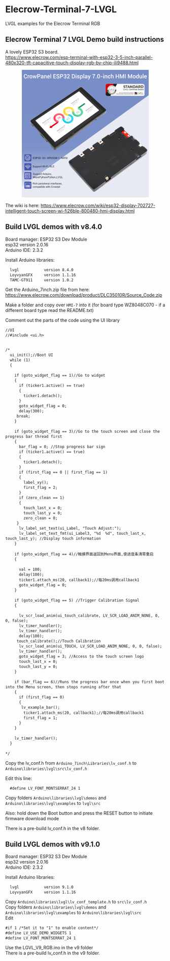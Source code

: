 # Elecrow-Terminal-7-LVGL
LVGL examples for the Elecrow Terminal RGB

## Elecrow Terminal 7 LVGL Demo build instructions

A lovely ESP32 S3 board.   
https://www.elecrow.com/esp-terminal-with-esp32-3-5-inch-parallel-480x320-tft-capacitive-touch-display-rgb-by-chip-ili9488.html

<p align="center">
  <img src="https://github.com/paulhamsh/Electrow-Terminal-7-LVGL/blob/main/Elecrow-Terminal-7.png" width="400" title="Elecrow Terminal">
</p>   

The wiki is here: https://www.elecrow.com/wiki/esp32-display-702727-intelligent-touch-screen-wi-fi26ble-800480-hmi-display.html  


## Build LVGL demos with v8.4.0    

Board manager: ESP32 S3 Dev Module   
esp32 version 2.0.16   
Arduino IDE:   2.3.2   

Install Arduino libraries:
```
  lvgl           version 8.4.0
  LoyvyanGFX     version 1.1.16
  TAMC-GT911     version 1.0.2
```
Get the Arduino_7inch.zip file from here: https://www.elecrow.com/download/product/DLC35010R/Source_Code.zip     

Make a folder and copy over ```HMI-7``` into it  (for board type  WZ8048C070 - if a different board type read the README.txt)   

Comment out the parts of the code using the UI library    
```
//UI
//#include <ui.h>
```

```

/*
  ui_init();//Boot UI
  while (1)
  {
    
    if (goto_widget_flag == 1)//Go to widget
    {
      if (ticker1.active() == true)
      {
        ticker1.detach();
      }
      goto_widget_flag = 0;
      delay(300);
     break;
    }

    if (goto_widget_flag == 3)//Go to the touch screen and close the progress bar thread first
    {
      bar_flag = 0; //Stop progress bar sign
      if (ticker1.active() == true)
      {
        ticker1.detach();
      }
      if (first_flag == 0 || first_flag == 1)
      {
        label_xy();
        first_flag = 2;
      }
      if (zero_clean == 1)
      {
        touch_last_x = 0;
        touch_last_y = 0;
        zero_clean = 0;
     }
      lv_label_set_text(ui_Label, "Touch Adjust:");
      lv_label_set_text_fmt(ui_Label3, "%d  %d", touch_last_x, touch_last_y); //Display touch information
    }

    if (goto_widget_flag == 4)//触摸界面返回到Menu界面,使进度条清零重启
    {

      val = 100;
      delay(100);
      ticker1.attach_ms(20, callback1);//每20ms调用callback1
      goto_widget_flag = 0;
    }

    if (goto_widget_flag == 5) //Trigger Calibration Signal
    {

      lv_scr_load_anim(ui_touch_calibrate, LV_SCR_LOAD_ANIM_NONE, 0, 0, false);
      lv_timer_handler();
      lv_timer_handler();
      delay(100);
     touch_calibrate();//Touch Calibration
      lv_scr_load_anim(ui_TOUCH, LV_SCR_LOAD_ANIM_NONE, 0, 0, false);
      lv_timer_handler();
      goto_widget_flag = 3; //Access to the touch screen logo
      touch_last_x = 0;
      touch_last_y = 0;
    }

    if (bar_flag == 6)//Runs the progress bar once when you first boot into the Menu screen, then stops running after that
    {
      if (first_flag == 0)
      {
       lv_example_bar();
        ticker1.attach_ms(20, callback1);//每20ms调用callback1
        first_flag = 1;
      }
    }

    lv_timer_handler();
  }

*/
```

Copy the lv_conf.h from ```Arduino_7inch\Libraries\lv_conf.h``` to ```Arduino\libraries\lvgl\src\lv_conf.h```   





Edit this line:  
```
  #define LV_FONT_MONTSERRAT_24 1   
```
Copy folders ```Arduino\libraries\lvgl\demos``` and ```Arduino\libraries\lvgl\examples```  to ```lvgl\src```   

Also: hold down the Boot button and press the RESET button to initiate firmware download mode   

There is a pre-build lv_conf.h in the v8 folder.   

## Build LVGL demos with v9.1.0

Board manager: ESP32 S3 Dev Module   
esp32 version 2.0.16   
Arduino IDE:   2.3.2   

Install Arduino libraries:
```
  lvgl           version 9.1.0
  LoyvyanGFX     version 1.1.16
```

Copy ```Arduino\libraries\lvgl\lv_conf_template.h``` to ```src\lv_conf.h```   
Copy folders ```Arduino\libraries\lvgl\demos``` and ```Arduino\libraries\lvgl\examples```  to ```Arduino\libraries\lvgl\src```     
Edit
```
#if 1 /*Set it to "1" to enable content*/
#define LV_USE_DEMO_WIDGETS 1
#define LV_FONT_MONTSERRAT_24 1
```
Use the LGVL_V9_RGB.ino in the v9 folder       
There is a pre-build lv_conf.h in the v9 folder.   

